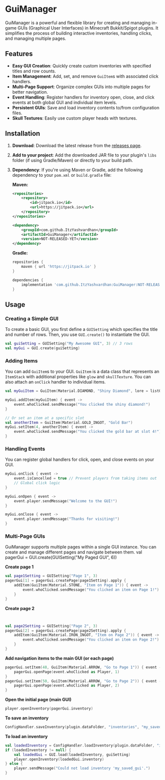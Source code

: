 # GuiManager

GuiManager is a powerful and flexible library for creating and managing in-game GUIs (Graphical User Interfaces) in Minecraft Bukkit/Spigot plugins. It simplifies the process of building interactive inventories, handling clicks, and managing multiple pages.

## Features

- **Easy GUI Creation**: Quickly create custom inventories with specified titles and row counts.
- **Item Management**: Add, set, and remove `GuiItem`s with associated click handlers.
- **Multi-Page Support**: Organize complex GUIs into multiple pages for better navigation.
- **Event Handling**: Register handlers for inventory open, close, and click events at both global GUI and individual item levels.
- **Persistent GUIs**: Save and load inventory contents to/from configuration files.
- **Skull Textures**: Easily use custom player heads with textures.

## Installation

1. **Download**: Download the latest release from the [releases page](link-to-releases-page).
2. **Add to your project**: Add the downloaded JAR file to your plugin's `libs` folder (if using Gradle/Maven) or directly to your build path.
3. **Dependency**: If you're using Maven or Gradle, add the following dependency to your `pom.xml` or `build.gradle` file:

   **Maven:**
   ```xml
   <repositories>
       <repository>
           <id>jitpack.io</id>
           <url>https://jitpack.io</url>
       </repository>
   </repositories>

   <dependency>
       <groupId>com.github.ItzYashvardhan</groupId>
       <artifactId>GuiManager</artifactId>
       <version>NOT-RELEASED-YET</version>
   </dependency>
   ```

   **Gradle:**
   ```gradle
   repositories {
       maven { url 'https://jitpack.io' }
   }

   dependencies {
       implementation 'com.github.ItzYashvardhan:GuiManager:NOT-RELEASED-YET'
   }
   ```

## Usage

### Creating a Simple GUI

To create a basic GUI, you first define a `GUISetting` which specifies the title and number of rows. Then, you use `GUI.create()` to instantiate the GUI.

```kotlin
val guiSetting = GUISetting("My Awesome GUI", 3) // 3 rows
val myGui = GUI.create(guiSetting)
```
### Adding Items

You can add `GuiItem`s to your GUI. `GuiItem` is a data class that represents an `ItemStack` with additional properties like `glow` and `skullTexture`. You can also attach an `onClick` handler to individual items.

```kotlin
val myGuiItem = GuiItem(Material.DIAMOND, "Shiny Diamond", lore = listOf("Very valuable!"), glow = true)

myGui.addItem(myGuiItem) { event ->
    event.whoClicked.sendMessage("You clicked the shiny diamond!")
}

// Or set an item at a specific slot
val anotherItem = GuiItem(Material.GOLD_INGOT, "Gold Bar")
myGui.setItem(4, anotherItem) { event ->
    event.whoClicked.sendMessage("You clicked the gold bar at slot 4!")
}
```

### Handling Events

You can register global handlers for click, open, and close events on your GUI.

```kotlin
myGui.onClick { event ->
    event.isCancelled = true // Prevent players from taking items out
    // Global click logic
}

myGui.onOpen { event ->
    event.player.sendMessage("Welcome to the GUI!")
}

myGui.onClose { event ->
    event.player.sendMessage("Thanks for visiting!")
}
```

### Multi-Page GUIs

GuiManager supports multiple pages within a single GUI instance. You can create and manage different pages and navigate between them.
val pagerGui = GUI.create(GUISetting("My Paged GUI", 6))

**Create page 1**
```kotlin
val page1Setting = GUISetting("Page 1", 3)
pagerGui[1] = pagerGui.createPage(page1Setting).apply {
    addItem(GuiItem(Material.STONE, "Item on Page 1")) { event ->
        event.whoClicked.sendMessage("You clicked an item on Page 1!")
    }
}
```
**Create page 2**
```kotlin


val page2Setting = GUISetting("Page 2", 3)
pagerGui[2] = pagerGui.createPage(page2Setting).apply {
    addItem(GuiItem(Material.IRON_INGOT, "Item on Page 2")) { event ->
        event.whoClicked.sendMessage("You clicked an item on Page 2!")
    }
}
```

**Add navigation items to the main GUI (or each page)**
```kotlin
pagerGui.setItem(48, GuiItem(Material.ARROW, "Go to Page 1")) { event ->
    pagerGui.openPage(event.whoClicked as Player, 1)
}
pagerGui.setItem(50, GuiItem(Material.ARROW, "Go to Page 2")) { event ->
    pagerGui.openPage(event.whoClicked as Player, 2)
}
```

**Open the initial page (main GUI)**
```kotlin
player.openInventory(pagerGui.inventory)
```

**To save an inventory**
```kotlin
ConfigHandler.saveInventory(plugin.dataFolder, "inventories", "my_saved_gui", myGui.inventory)
```

**To load an inventory**
```kotlin
val loadedInventory = ConfigHandler.loadInventory(plugin.dataFolder, "inventories", "my_saved_gui")
if (loadedInventory != null) {
    val loadedGui = GUI.load(loadedInventory, guiSetting)
    player.openInventory(loadedGui.inventory)
} else {
    player.sendMessage("Could not load inventory 'my_saved_gui'.")
}
```
